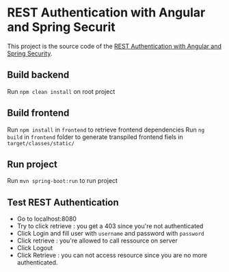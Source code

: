 # REST Authentication with Angular and Spring Securit

This project is the source code of the [REST Authentication with Angular and Spring Security](http://www.effectivecoding.fr/).

## Build backend

Run `npm clean install` on root project

## Build frontend

Run `npm install` in `frontend` to retrieve frontend dependencies
Run `ng build` in `frontend` folder to generate transpiled frontend fiels in `target/classes/static/`

## Run project

Run `mvn spring-boot:run` to run project

## Test REST Authentication

- Go to localhost:8080
- Try to click retrieve : you get a 403 since you're not authenticated
- Click Login and fill user with `username` and password with `password`
- Click retrieve : you're allowed to call ressource on server
- Click Logout
- Click Retrieve : you can not access resource since you are no more authenticated.

